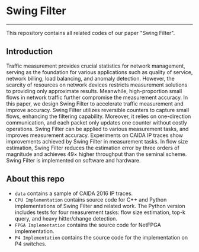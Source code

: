 # Swing Filter

---

This repository contains all related codes of our paper "Swing Filter".

## Introduction

Traffic measurement provides crucial statistics for network management, serving as the foundation for various applications such as quality of service, network billing,
load balancing, and anomaly detection. However, the scarcity of resources on network devices restricts measurement solutions to providing only approximate results. Meanwhile, high-proportion small flows in network traffic further compromise the measurement accuracy. In this paper, we design Swing Filter to accelerate traffic measurement and improve accuracy. Swing Filter utilizes reversible counters to capture small flows, enhancing the filtering capability. Moreover, it relies on one-direction communication, and each packet only updates one counter without costly operations. Swing Filter can be applied to various measurement tasks, and improves measurement accuracy. Experiments on CAIDA IP traces show improvements achieved by Swing Filter in measurement tasks. In flow size estimation, Swing Filter reduces the estimation error by three orders of magnitude and achieves 49× higher throughput than the seminal scheme. Swing Filter is implemented on software and hardware.

## About this repo

- `data` contains a sample of CAIDA 2016 IP traces.
- `CPU Implementation` contains source code for C++ and Python implementations of Swing Filter and related work. The Python version includes tests for four measurement tasks: flow size estimation, top-k query, and heavy hitter/change detection.
- `FPGA Implementation` contains the source code for NetFPGA implementation.
- `P4 Implementation` contains the source code for the implementation on P4 switches.

